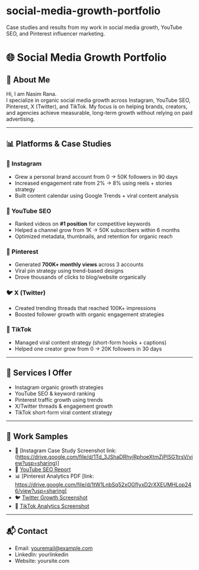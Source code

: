 # social-media-growth-portfolio
Case studies and results from my work in social media growth, YouTube SEO, and Pinterest influencer marketing.
# 🌐 Social Media Growth Portfolio

## 👋 About Me
Hi, I am Nasim Rana.  
I specialize in organic social media growth across Instagram, YouTube SEO, Pinterest, X (Twitter), and TikTok.
My focus is on helping brands, creators, and agencies achieve measurable, long-term growth without relying on paid advertising. 

---

## 📊 Platforms & Case Studies

### 📸 Instagram
- Grew a personal brand account from 0 → 50K followers in 90 days  
- Increased engagement rate from 2% → 8% using reels + stories strategy  
- Built content calendar using Google Trends + viral content analysis  

### 🎥 YouTube SEO
- Ranked videos on **#1 position** for competitive keywords  
- Helped a channel grow from 1K → 50K subscribers within 6 months  
- Optimized metadata, thumbnails, and retention for organic reach  

### 📌 Pinterest
- Generated **700K+ monthly views** across 3 accounts  
- Viral pin strategy using trend-based designs  
- Drove thousands of clicks to blog/website organically  

### 🐦 X (Twitter)
- Created trending threads that reached 100K+ impressions  
- Boosted follower growth with organic engagement strategies  

### 🎵 TikTok
- Managed viral content strategy (short-form hooks + captions)  
- Helped one creator grow from 0 → 20K followers in 30 days  

---

## 🚀 Services I Offer
- Instagram organic growth strategies  
- YouTube SEO & keyword ranking  
- Pinterest traffic growth using trends  
- X/Twitter threads & engagement growth  
- TikTok short-form viral content strategy  

---

## 📂 Work Samples
- 📸 [Instagram Case Study Screenshot link: (https://drive.google.com/file/d/1Td_3JShaDRhvjRphoeXtmZjPlSG1trsV/view?usp=sharing)]  
- 🎥 [YouTube SEO Report](link)  
- 📊 [Pinterest Analytics PDF [link: https://drive.google.com/file/d/1tW1LnbSq52xOGfIyxD2rXXEUMHLop246/view?usp=sharing]  
- 🐦 [Twitter Growth Screenshot](link)  
- 🎵 [TikTok Analytics Screenshot](link)  

---

## 📬 Contact
- Email: youremail@example.com  
- LinkedIn: yourlinkedin  
- Website: yoursite.com

